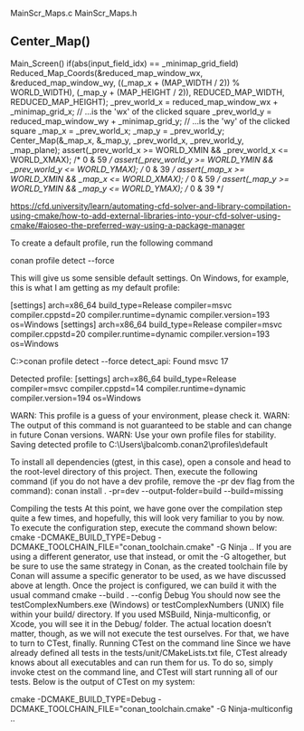 


MainScr_Maps.c
MainScr_Maps.h
## Center_Map()
Main_Screen()
if(abs(input_field_idx) == _minimap_grid_field)
    Reduced_Map_Coords(&reduced_map_window_wx, &reduced_map_window_wy, ((_map_x + (MAP_WIDTH / 2)) % WORLD_WIDTH), (_map_y + (MAP_HEIGHT / 2)), REDUCED_MAP_WIDTH, REDUCED_MAP_HEIGHT);
    _prev_world_x = reduced_map_window_wx + _minimap_grid_x;  // ...is the 'wx' of the clicked square
    _prev_world_y = reduced_map_window_wy + _minimap_grid_y;  // ...is the 'wy' of the clicked square
    _map_x = _prev_world_x;
    _map_y = _prev_world_y;
    Center_Map(&_map_x, &_map_y, _prev_world_x, _prev_world_y, _map_plane);
    assert(_prev_world_x >= WORLD_XMIN && _prev_world_x <= WORLD_XMAX);  /*  0 & 59 */
    assert(_prev_world_y >= WORLD_YMIN && _prev_world_y <= WORLD_YMAX);  /*  0 & 39 */
    assert(_map_x >= WORLD_XMIN && _map_x <= WORLD_XMAX);  /*  0 & 59 */
    assert(_map_y >= WORLD_YMIN && _map_y <= WORLD_YMAX);  /*  0 & 39 */



https://cfd.university/learn/automating-cfd-solver-and-library-compilation-using-cmake/how-to-add-external-libraries-into-your-cfd-solver-using-cmake/#aioseo-the-preferred-way-using-a-package-manager

To create a default profile, run the following command

conan profile detect --force

This will give us some sensible default settings. On Windows, for example, this is what I am getting as my default profile:

[settings]
arch=x86_64
build_type=Release
compiler=msvc
compiler.cppstd=20
compiler.runtime=dynamic
compiler.version=193
os=Windows
[settings]
arch=x86_64
build_type=Release
compiler=msvc
compiler.cppstd=20
compiler.runtime=dynamic
compiler.version=193
os=Windows

C:\>conan profile detect --force
detect_api: Found msvc 17

Detected profile:
[settings]
arch=x86_64
build_type=Release
compiler=msvc
compiler.cppstd=14
compiler.runtime=dynamic
compiler.version=194
os=Windows

WARN: This profile is a guess of your environment, please check it.
WARN: The output of this command is not guaranteed to be stable and can change in future Conan versions.
WARN: Use your own profile files for stability.
Saving detected profile to C:\Users\jbalcomb\.conan2\profiles\default


To install all dependencies (gtest, in this case), open a console and head to the root-level directory of this project. Then, execute the following command (if you do not have a dev profile, remove the -pr dev flag from the command):
conan install . -pr=dev --output-folder=build --build=missing



Compiling the tests
At this point, we have gone over the compilation step quite a few times, and hopefully, this will look very familiar to you by now.
To execute the configuration step, execute the command shown below:
cmake -DCMAKE_BUILD_TYPE=Debug -DCMAKE_TOOLCHAIN_FILE="conan_toolchain.cmake" -G Ninja ..
If you are using a different generator, use that instead, or omit the -G altogether, but be sure to use the same strategy in Conan, as the created toolchain file by Conan will assume a specific generator to be used, as we have discussed above at length. Once the project is configured, we can build it with the usual command
cmake --build . --config Debug
You should now see the testComplexNumbers.exe (Windows) or testComplexNumbers (UNIX) file within your build/ directory. If you used MSBuild, Ninja-multiconfig, or Xcode, you will see it in the Debug/ folder. The actual location doesn’t matter, though, as we will not execute the test ourselves. For that, we have to turn to CTest, finally.
Running CTest on the command line
Since we have already defined all tests in the tests/unit/CMakeLists.txt file, CTest already knows about all executables and can run them for us. To do so, simply invoke
ctest
on the command line, and CTest will start running all of our tests. Below is the output of CTest on my system:


cmake -DCMAKE_BUILD_TYPE=Debug -DCMAKE_TOOLCHAIN_FILE="conan_toolchain.cmake" -G Ninja-multiconfig ..
